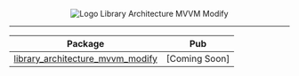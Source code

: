 <p align="center">
<img src="https://github.com/JacobOdd/library_architecture_mvvm_modify/blob/main/assets/logo_library_architecture_mvvm_modify.png" alt="Logo Library Architecture MVVM Modify"/>
</p>

--- 

| Package                                                                                                                                              | Pub           |
|------------------------------------------------------------------------------------------------------------------------------------------------------|---------------|
| [library_architecture_mvvm_modify](https://github.com/JacobOdd/library_architecture_mvvm_modify/tree/main/packages/library_architecture_mvvm_modify) | [Coming Soon] |
